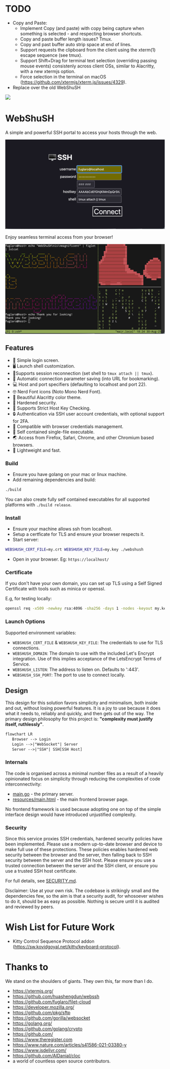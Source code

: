 # TODO
* Copy and Paste:
  * Implement Copy (and paste) with copy being capture when something is selected - and respecting browser shortcuts.
  * Copy and paste buffer length issues? Tmux.
  * Copy and past buffer auto strip space at end of lines.
  * Support requests the clipboard from the client using the xterm(1) escape sequence (see tmux).
  * Support Shift+Drag for terminal text selection (overriding passing mouse events) consistenly across client OSs, similar to Alacritty, with a new xtermjs option.
  * Force selection in the terminal on macOS (https://github.com/xtermjs/xterm.js/issues/4329).
* Replace over the old WebShuSH

![](favicon.ico)

#  WebShuSH

A simple and powerful SSH portal to access your hosts through the web.

![](demo-login.jpg)

Enjoy seamless terminal access from your browser!

![](demo-term.jpg)

## Features
* 👤 Simple login screen.
* 🖥 Launch shell customization.
* 🔗Supports session reconnection (set shell to `tmux attach || tmux`).
* 📌 Automatic connection parameter saving (into URL for bookmarking).
* 💻 Host and port specifiers (defaulting to localhost and port 22).
* 🤓 Nerd Font icons (Noto Mono Nerd Font).
* 🎨 Beautiful Alacritty color theme.
* 💪 Hardened security.
* 🔑 Supports Strict Host Key Checking.
* 🔒 Authentication via SSH user account credentials, with optional support for 2FA.
* 🔏 Compatible with browser credentials management.
* 🎁 Self contained single-file executable.
* 🌏 Access from Firefox, Safari, Chrome, and other Chromium based browsers.
* 🐎 Lightweight and fast.

### Build
* Ensure you have golang on your mac or linux machine.
* Add remaining dependencies and build:
```bash
./build
```
You can also create fully self contained executables for all supported platforms
with `./build release`.

### Install
* Ensure your machine allows ssh from localhost.
* Setup a certficate for TLS and ensure your browser respects it.
* Start server:
```bash
WEBSHUSH_CERT_FILE=my.crt WEBSHUSH_KEY_FILE=my.key ./webshush
```
* Open in your browser. Eg: `https://localhost/`

### Certificate
If you don't have your own domain, you can set up TLS using a Self Signed Certificate with tools such as minica or openssl.

E.g, for testing locally:
```bash
openssl req -x509 -newkey rsa:4096 -sha256 -days 1 -nodes -keyout my.key -out my.crt -subj "/CN=localhost" -addext "subjectAltName=DNS:localhost,IP:127.0.0.1"
```

### Launch Options
Supported environment variables:
* `WEBSHUSH_CERT_FILE` & `WEBSHUSH_KEY_FILE`: The credentials to use for TLS connections.
* `WEBSHUSH_DOMAIN`: The domain to use with the included Let's Encrypt integration. Use of this implies acceptance of the LetsEncrypt Terms of Service.
* `WEBSHUSH_LISTEN`: The address to listen on. Defaults to ':443'.
* `WEBSHUSH_SSH_PORT`: The port to use to connect locally.

## Design
This design for this solution favors simplicity and minimalism, both inside and out,
without losing powerful features.
It is a joy to use because it does what it needs to, reliably and quickly,
and then gets out of the way.
The primary design philosophy for this project is: **"complexity must justify itself, ruthlessly"**.

```mermaid
flowchart LR
   Browser --> Login
   Login -->|"WebSocket"| Server
   Server -->|"SSH"| SSH[SSH Host]
```

### Internals
The code is organised across a minimal number files as a result of a heavily opinionated focus
on simplicity through reducing the complexities of code interconnectivity:
* [main.go](main.go) - the primary server.
* [resources/main.html](resources/main.html) - the main frontend browser page.

No frontend framework is used because adopting one on top of the simple interface design
would have introduced unjustified complexity.

### Security
Since this service proxies SSH credentials, hardened security policies have been implemented.
Please use a modern up-to-date browser and device to make full use of these protections.
These policies enables hardened web security between the browser and the server,
then falling back to SSH security between the server and the SSH host.
Please ensure you use a trusted connection between the server and the SSH client,
or ensure you use a trusted SSH host certificate.

For full details, see [SECURITY.md](SECURITY.md).

Disclaimer: Use at your own risk. The codebase is strikingly small and the dependencies few,
so the aim is that a security audit, for whosoever wishes to do it, should be as easy as possible.
Nothing is secure until it is audited and reviewed by peers.

# Wish List for Future Work
* Kitty Control Sequence Protocol addon (https://sw.kovidgoyal.net/kitty/keyboard-protocol).

# Thanks to
We stand on the shoulders of giants. They own this, far more than I do.
* https://xtermjs.org/
* https://github.com/huashengdun/webssh
* https://github.com/fuglaro/filet-cloud
* https://developer.mozilla.org/
* https://github.com/pkg/sftp
* https://github.com/gorilla/websocket
* https://golang.org/
* https://github.com/golang/crypto
* https://github.com/
* https://www.theregister.com
* https://www.nature.com/articles/s41586-021-03380-y
* https://www.jsdelivr.com/
* https://github.com/AlDanial/cloc
* a world of countless open source contributors.
